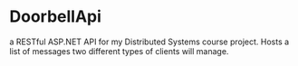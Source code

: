 # DoorbellApi
a RESTful ASP.NET API for my Distributed Systems course project. Hosts a list of messages two different types of clients will manage.
